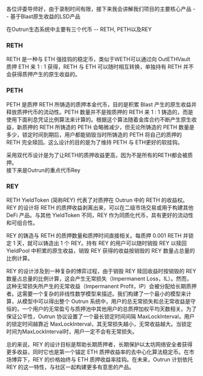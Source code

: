 各位评委导师好，由于录制时间有限，接下来我会讲解我们项目的主要核心产品 -- 基于Blast原生收益的LSD产品

在Outrun生态系统中主要有三个代币 -- RETH, PETH以及REY

### RETH
RETH 是一种与 ETH 强挂钩的稳定币，类似于WETH可以通过向 OutETHVault 质押 ETH 来 1 : 1 获得，RETH 与 ETH 可以随时相互转换，单独持有 RETH 并不会获得质押产生的原生收益的。

### PETH
PETH 是质押 RETH 所铸造的质押本金代币，目的是积累 Blast 产生的原生收益并释放质押代币的流动性。PETH 数量并不是按质押的 RETH 来 1 : 1 铸造的，而是使用下面利息凭证比例算法来计算的。根据这个算法随着金库合约不断产生原生收益，新质押的 RETH 所铸造的 PETH 会略微减少，但无论所铸造的 PETH 数量是多少，锁定时间到期后，用户都能销毁当时所铸造的 PETH 将自己的质押的 RETH 完全赎回。这么设计的目的是为了维持 PETH 与 ETH更好的软挂钩。

采用双代币设计是为了让RETH的质押收益更高，因为不是所有的RETH都会被质押。  
接下来是Outrun的重点代币Rey

### REY
RETH YieldToken (简称REY) 代表了对质押在 Outrun 中的 RETH 的收益权。REY 的设计将 RETH 的质押收益剥离出来，可以在二级市场交易或用于构建其他 DeFi 产品。与其他 YieldToken 不同，REY 作为同质化代币，具有更好的流动性和可组合性。

REY 的铸造与 RETH 的质押数量和质押时间直接相关。每质押 0.001 RETH 并锁定 1 天，就可以铸造出 1 个 REY。持有 REY 的用户可以随时销毁 REY 以赎回 YieldPool 中积累的原生收益，销毁 REY 获得的收益按销毁的 REY 数量占总量的比例计算。

REY 的设计涉及到一种复杂的博弈过程，由于销毁 REY 赎回收益时按销毁的 REY 数量占总量的比例计算，这会产生无常损失（Impermanent Loss，IL）。然而，这种无常损失所产生的无常收益（Impermanent Profit，IP）会被分配给长期质押者。这需要一个复杂的非线性数学模型来描述。我们构建了一个最小的模型来计算，从模型中可以得出整个 Outrun 系统中，用户的总无常损失和总无常收益是守恒的，一个用户的无常盈亏与质押池中其他用户的总质押加权平均天数相关。为了保证公平性，Outrun 协议设置了一个最长锁定时间间隔 MaxLockInterval，用户的锁定时间越靠近 MaxLockInterval，其无常损失越小，无常收益越大。当锁定时间为MaxLockInterval时，用户一定不会有无常损失。

总的来说，REY 的设计目标是帮助长期质押者，长期保护以太坊网络安全者获得更多收益，同时它也是第一个锚定 ETH 质押收益率的去中心化算法稳定币。在市场博弈下，REY 的价格始终与 ETH 质押收益率挂钩。在未来，Outrun 计划依托 REY 的这一特性，与社区一起构建更多有意思的产品。
